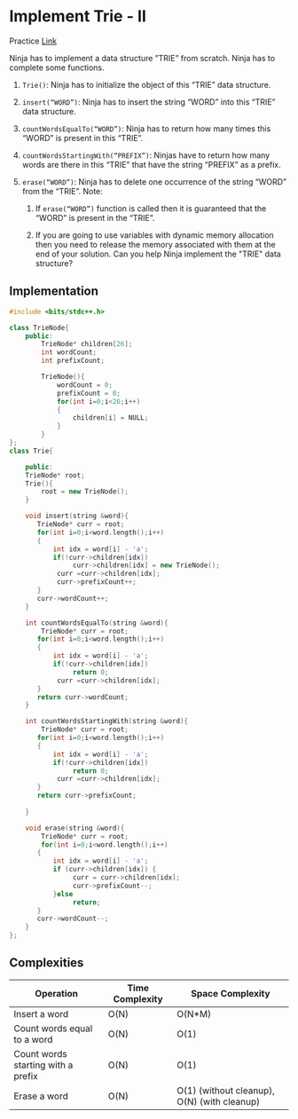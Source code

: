 # Implement Trie - II

Practice [Link](https://www.naukri.com/code360/problems/implement-trie_1387095?utm_source=youtube&utm_medium=affiliate&utm_campaign=striver_tries_videos)


Ninja has to implement a data structure ”TRIE” from scratch. Ninja has to complete some functions.
1) `Trie()`: Ninja has to initialize the object of this “TRIE” data structure.

2) `insert(“WORD”)`: Ninja has to insert the string “WORD”  into this “TRIE” data structure.

3) `countWordsEqualTo(“WORD”)`: Ninja has to return how many times this “WORD” is present in this “TRIE”.

4) `countWordsStartingWith(“PREFIX”)`: Ninjas have to return how many words are there in this “TRIE” that have the string “PREFIX” as a prefix.

5) `erase(“WORD”)`: Ninja has to delete one occurrence of the string “WORD” from the “TRIE”.
Note:
   1. If `erase(“WORD”)` function is called then it is guaranteed that the “WORD” is present in the “TRIE”.

   2. If you are going to use variables with dynamic memory allocation then you need to release the memory associated with them at the end of your solution.
Can you help Ninja implement the "TRIE" data structure?


## Implementation

```cpp
#include <bits/stdc++.h> 

class TrieNode{
    public:
        TrieNode* children[26];
        int wordCount;
        int prefixCount;

        TrieNode(){
            wordCount = 0;
            prefixCount = 0;
            for(int i=0;i<26;i++)
            {
                children[i] = NULL;
            }
        }
};
class Trie{

    public:
    TrieNode* root;
    Trie(){
        root = new TrieNode();
    }

    void insert(string &word){
       TrieNode* curr = root;
       for(int i=0;i<word.length();i++)
       {
           int idx = word[i] - 'a';
           if(!curr->children[idx])
                curr->children[idx] = new TrieNode();
            curr =curr->children[idx];
            curr->prefixCount++;
       }
       curr->wordCount++;
    }

    int countWordsEqualTo(string &word){
        TrieNode* curr = root;
       for(int i=0;i<word.length();i++)
       {
           int idx = word[i] - 'a';
           if(!curr->children[idx])
                return 0;
            curr =curr->children[idx];
       }
       return curr->wordCount;
    }

    int countWordsStartingWith(string &word){
        TrieNode* curr = root;
       for(int i=0;i<word.length();i++)
       {
           int idx = word[i] - 'a';
           if(!curr->children[idx])
                return 0;
            curr =curr->children[idx];
       }
       return curr->prefixCount;
       
    }

    void erase(string &word){
        TrieNode* curr = root;
        for(int i=0;i<word.length();i++)
       {
           int idx = word[i] - 'a';
           if (curr->children[idx]) {
                curr = curr->children[idx];
                curr->prefixCount--;
           }else
                return;
       }
       curr->wordCount--;
    }
};


```

## Complexities

| Operation        | Time Complexity | Space Complexity |
| -----------------| --------------- | ---------------- |
| Insert a word           | O(N)            | O(N*M)           |
| Count words equal to a word           | O(N)            | O(1)           |
| Count words starting with a prefix    | O(N)            | O(1)           |
| Erase a word | O(N) | O(1) (without cleanup), O(N) (with cleanup)|

